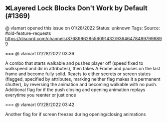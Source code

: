 ## ❌Layered Lock Blocks Don't Work by Default (#1369)
@ vlamart opened this issue on 01/28/2022
Status: unknown
Tags: 
Source: #old-feature-requests https://discord.com/channels/876899628556091432/936464784897998899


=== @ vlamart 01/28/2022 03:36

A combo that starts walkable and pushes player off (speed fixed to walkspeed and dir in attributes), then takes A.Frame and pauses on the last frame and become fully solid. Reacts to either secrets or screen states (flagged, specified by attributes, marking neither flag makes it a permanent shutter), by reversing the animation and becoming walkable with no push. Additional flag for if the push closing and opening animation replays everytime you reenter or just once

=== @ vlamart 01/28/2022 03:42

Another flag for if screen freezes during opening/closing animations
